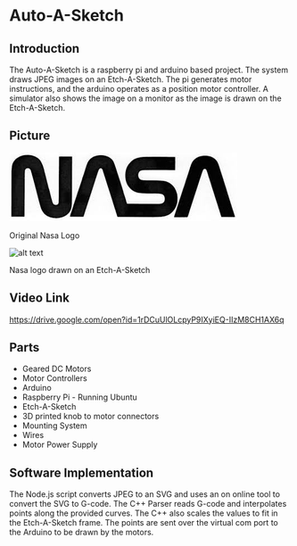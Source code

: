 # Auto-A-Sketch

## Introduction
The Auto-A-Sketch is a raspberry pi and arduino based project. The system draws JPEG images on an Etch-A-Sketch. The pi generates motor instructions, and the arduino operates as a position motor controller. A simulator also shows the image on a monitor as the image is drawn on the Etch-A-Sketch.

## Picture

![alt text](https://github.com/jondolan/auto-a-sketch/blob/master/images/nasaworm.jpg?raw=true)

Original Nasa Logo

![alt text](https://github.com/jondolan/auto-a-sketch/blob/master/images/Screen%20Shot%202018-05-01%20at%203.14.48%20PM.png?raw=true)

Nasa logo drawn on an Etch-A-Sketch

## Video Link
https://drive.google.com/open?id=1rDCuUlOLcpyP9IXyiEQ-IIzM8CH1AX6q

## Parts
* Geared DC Motors
* Motor Controllers
* Arduino
* Raspberry Pi - Running Ubuntu
* Etch-A-Sketch
* 3D printed knob to motor connectors
* Mounting System
* Wires
* Motor Power Supply

## Software Implementation
The Node.js script converts JPEG to an SVG and uses an on online tool to convert the SVG to G-code.
The C++ Parser reads G-code and interpolates points along the provided curves. The C++ also scales the values to fit in the Etch-A-Sketch frame.
The points are sent over the virtual com port to the Arduino to be drawn by the motors. 
